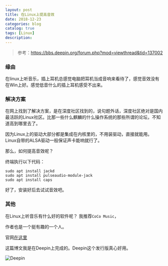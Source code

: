 ```yaml
---
layout: post
title: 在Linux上提高音效
date: 2018-12-23
categories: blog
catalog: true
tags: [Linux]
description: 
---
```




>参考：https://bbs.deepin.org/forum.php?mod=viewthread&tid=137002

### 缘由
在linux上听音乐，插上耳机总感觉电脑把耳机当成音响来看待了，感觉音效没有在Win上好。感觉低音什么的插上耳机感受不出来。

### 解决方案

在网上找到了解决方案，是在深度社区找到的，说句题外话，深度社区绝对是国内最活跃的Linux社区。比那一些什么麒麟的什么操作系统的那些所谓的论坛，不知道高到哪里去了。

因为Linux上的驱动大部分都是集成在内核里的，不用装驱动，直接就能用。Linux自带的ALSA驱动一般保证声卡能响就行了。

那么，如何提高音效呢？

终端执行以下代码：

```linux
sudo apt install jackd
sudo apt install pulseaudio-module-jack
sudo apt install caps
```
好了，安装好后去试试音效吧。

### 其他
在Linux上听音乐有什么好的软件呢？
我推荐`CoCo Music`，

作者也是一个挺有趣的一个人。

官网[在这里](http://装逼.xyz)

这篇博文我是在Deepin上完成的。Deepin这个发行版真心好用。

![Deepin](https://i.loli.net/2019/01/07/5c331f5434953.png  "Deepin")

